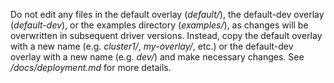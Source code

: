 Do not edit any files in the default overlay (*default/*), the default-dev
overlay (*default-dev*), or the examples directory (*examples/*), as changes
will be overwritten in subsequent driver versions. Instead, copy the default
overlay with a new name (e.g. *cluster1/*,
*my-overlay/*, etc.) or the default-dev overlay with a new name (e.g. *dev/*)
and make necessary changes. See */docs/deployment.md* for more details.